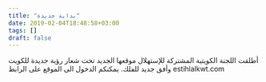 ```yaml
---
title: "بداية جديدة"
date: 2019-02-04T18:48:58+03:00
tags: []
draft: false
---
```


أطلقت اللجنة الكويتية المشتركة للإستهلال موقعها الجديد تحت شعار رؤية جديدة للكويت وأفق جديد للفلك.
يمكنكم الدخول الى الموقع على الرابط estihlalkwt.com
